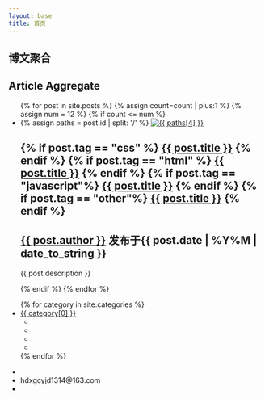 ```yaml
---
layout: base
title: 首页
---
```

<!-- 基地介绍 -->
<nav class="introduce">
	<h1 class="introduce-title">博文聚合</h1>
	<h1 class="introduce-title-en">Article Aggregate</h1>
</nav>
<!-- 首页内容 -->

<section class="index-box clearfix">
	<!-- 不用在html 中添加li 每发表一篇博文就会自动添加一个li -->
	<ul id="post-list" >
	{% for post in site.posts %}
		{% assign count=count | plus:1 %}
		{% assign num = 12 %}
		{% if count <= num %}
		<li class="post-list-li">
			<div class="post-tag">
			<!-- post.id /Y/M/D/name -->
			{% assign paths = post.id | split: '/' %}
			 	<!-- tagpic要给对，图片裁切成 280*250 -->
			 	<!-- tagpic（带后缀名） -->
				<a href="{{ post.url }}" target="_blank">
					<img src="/assets/img/index/post-list-imgs/{{ post.tagpic }}" alt="{{ paths[4] }}">
				</a>
			</div>
			<div class="line"></div>
			<div class="post-tag-description">
				<h1 class="post-tag-title">
					<!-- 不同tag类型使用不同颜色 -->
					{% if post.tag == "css" %}
						<a class="css-title" href="{{ post.url }}" target="_blank">{{ post.title }}</a>
					{% endif %}
					{% if post.tag == "html" %}
						<a class="html-title" href="{{ post.url }}" target="_blank">{{ post.title }}</a>
					{% endif %}
					{% if post.tag == "javascript"%}
						<a class="js-title" href="{{ post.url }}" target="_blank">{{ post.title }}</a>
					{% endif %} 
					{% if post.tag == "other"%}
						<a class="other-title" href="{{ post.url }}" target="_blank">{{ post.title }}</a>
					{% endif %}
				</h1>
				<h2 class="post-tag-author-date">
					<span class="remark"><a href="javascript:;" target="_blank">{{ post.author }}</a> 发布于{{ post.date | %Y%M | date_to_string }}</span>
				</h2>
				<div class="post-tag-short-line"></div>
				<p>{{ post.description }}</p>
			</div>
		</li>
		{% endif %}
	{% endfor %}
	</ul>
	<section id="page-sidebar">
	<!-- 分类列表 点击获得所有的相关博文 -->
		<ul id="classify-list" >
			{% for category in site.categories %}
			<li class="classify-lis clearfix">
				<a href="javascript:;" target="_blank">{{ category[0] }}</a>
				<ul>
					<li></li>
					<li></li>
					<li></li>
					<li></li>
				</ul>
			</li>	
			{% endfor %}
		</ul>
		<div class="line"></div>
		<div id="base-Quick-Response">
			<div class="base-Quick-img"></div>
		</div>
	</section>
	
	
</section>

<section id="map">
	<div id="allmap"></div>
	<div id="mark-map"></div>
	<canvas id="path-text" width="600" height="200"></canvas>
	<canvas id="content-us"></canvas>
	<div id="map-content">
		<ul id="map-content-list">
			<li>
				<a href="https://github.com/xgcyjd2014" target="_blank">
					<i class="fa fa-github"></i>
				</a>
			</li>
			<li>
				<a href="javascript:;">
					<i class="fa fa-envelope-o"></i>
				</a>
				<div class="directions">hdxgcyjd1314@163.com</div>
			</li>
			<li>
				<a href="javascript:;">
					<i class="fa fa-phone"></i>
				</a>
				<!-- <div class="directions"></div> -->
			</li>
		</ul>
	</div>
</section>


<script src="/assets/js/easeljs-0.8.2.min.js"></script>
<script src="/assets/js/EasePack.min.js"></script>
<script src="/assets/js/TweenLite.min.js"></script>
<script src="/assets/js/requestAnimationFrame.js"></script>
<script src="/assets/js/text-pixel.js"></script>
